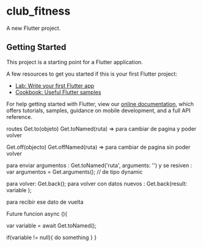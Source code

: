 # club_fitness

A new Flutter project.

## Getting Started

This project is a starting point for a Flutter application.

A few resources to get you started if this is your first Flutter project:

- [Lab: Write your first Flutter app](https://flutter.dev/docs/get-started/codelab)
- [Cookbook: Useful Flutter samples](https://flutter.dev/docs/cookbook)

For help getting started with Flutter, view our
[online documentation](https://flutter.dev/docs), which offers tutorials,
samples, guidance on mobile development, and a full API reference.



routes 
Get.to(objeto)
Get.toNamed(ruta) => para cambiar de pagina y poder volver

Get.off(objecto)
Get.offNamed(ruta) => para cambiar de pagina sin poder volver

para enviar argumentos :
Get.toNamed('ruta', arguments: '')
y se resiven :
var argumentos = Get.arguments(); // de tipo dynamic

para volver:
Get.back();
para volver con datos nuevos :
Get.back(result: variable );

para recibir ese dato de vuelta 

Future<Type> funcion async (){

   var variable =  await Get.toNamed();

   if(variable != null){
       do something
   }
}

